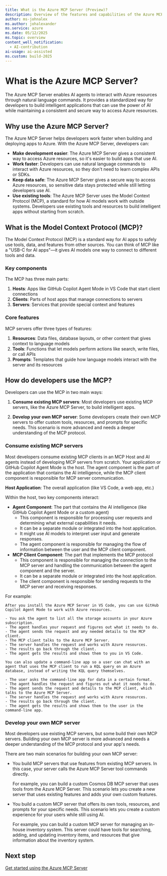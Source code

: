 ```yaml
---
title: What is the Azure MCP Server (Preview)?
description: Overview of the features and capabilities of the Azure MCP Server that helps developers be more productive when building and deploying apps to Azure.
author: ms-johnalex
ms.author: johalexander
ms.service: azure
ms.date: 05/12/2025
ms.topic: overview 
content_well_notification: 
  - AI-contribution
ai-usage: ai-assisted
ms.custom: build-2025
---
```


# What is the Azure MCP Server?

The Azure MCP Server enables AI agents to interact with Azure resources through natural language commands. It provides a standardized way for developers to build intelligent applications that can use the power of AI while maintaining a consistent and secure way to access Azure resources.

## Why use the Azure MCP Server?

The Azure MCP Server helps developers work faster when building and deploying apps to Azure. With the Azure MCP Server, developers can:

- **Make development easier**: The Azure MCP Server gives a consistent way to access Azure resources, so it's easier to build apps that use AI.
- **Work faster**: Developers can use natural language commands to interact with Azure resources, so they don't need to learn complex APIs or SDKs.
- **Keep data safe**: The Azure MCP Server gives a secure way to access Azure resources, so sensitive data stays protected while still letting developers use AI.
- **Use existing tools**: The Azure MCP Server uses the Model Context Protocol (MCP), a standard for how AI models work with outside systems. Developers use existing tools and resources to build intelligent apps without starting from scratch.

## What is the Model Context Protocol (MCP)?

The Model Context Protocol (MCP) is a standard way for AI apps to safely use tools, data, and features from other sources. You can think of MCP like a "USB-C for AI apps"—it gives AI models one way to connect to different tools and data.

### Key components

The MCP has three main parts:

1. **Hosts**: Apps like GitHub Copilot Agent Mode in VS Code that start client connections
2. **Clients**: Parts of host apps that manage connections to servers
3. **Servers**: Services that provide special context and features 

### Core features

MCP servers offer three types of features:

1. **Resources**: Data files, database layouts, or other content that gives context to language models
2. **Tools**: Functions that let models perform actions like search, write files, or call APIs
3. **Prompts**: Templates that guide how language models interact
    with the server and its resources

## How do developers use the MCP?

Developers can use the MCP in two main ways:

1. **Consume existing MCP servers**: Most developers use existing MCP servers, like the Azure MCP Server, to build intelligent apps.

2. **Develop your own MCP server**: Some developers create their own MCP servers to offer custom tools, resources, and prompts for specific needs. This scenario is more advanced and needs a deeper understanding of the MCP protocol.

### Consume existing MCP servers

Most developers consume existing MCP clients in an MCP Host and AI agents instead of developing MCP servers from scratch. Your application or GitHub Copilot Agent Mode is the host. The agent component is the part of the application that contains the AI intelligence, while the MCP client component is responsible for MCP server communication.

**Host Application**: The overall application (like VS Code, a web app, etc.)
   
   Within the host, two key components interact:
   
   - **Agent Component**: The part that contains the AI intelligence (like GitHub Copilot Agent Mode or a custom agent)
     - This component is responsible for processing user requests and determining what external capabilities it needs.
     - It can be a separate module or integrated into the host application.
     - It might use AI models to interpret user input and generate responses.
     - The agent component is responsible for managing the flow of information between the user and the MCP client component.
   - **MCP Client Component**: The part that implements the MCP protocol
        - This component is responsible for managing the connection to the MCP server and handling the communication between the agent component and the server.
        - It can be a separate module or integrated into the host application.
        - The client component is responsible for sending requests to the MCP server and receiving responses.

For example:

    After you install the Azure MCP Server in VS Code, you can use GitHub Copilot Agent Mode to work with Azure resources.
    
    - You ask the agent to list all the storage accounts in your Azure subscription.
    - The agent handles your request and figures out what it needs to do.
    - The agent sends the request and any needed details to the MCP client.
    - The MCP client talks to the Azure MCP Server.
    - The server handles the request and works with Azure resources.
    - The results go back through the client.
    - The agent gets the results and shows them to you in VS Code.
    
    You can also update a command-line app so a user can chat with an agent that uses the MCP client to run a KQL query on an Azure database, instead of writing the KQL query themselves.
    
    - The user asks the command-line app for data in a certain format.
    - The agent handles the request and figures out what it needs to do.
    - The agent sends the request and details to the MCP client, which talks to the Azure MCP Server.
    - The server handles the request and works with Azure resources.
    - The results go back through the client.
    - The agent gets the results and shows them to the user in the command-line app.

### Develop your own MCP server

Most developers use existing MCP servers, but some build their own MCP servers. Building your own MCP server is more advanced and needs a deeper understanding of the MCP protocol and your app's needs.

There are two main scenarios for building your own MCP server:

- You build MCP servers that use features from existing MCP servers. In this case, your server calls the Azure MCP Server tool commands directly.

    For example, you can build a custom Cosmos DB MCP server that uses tools from the Azure MCP Server. This scenario lets you create a new server that uses existing features and adds your own custom features.

- You build a custom MCP server that offers its own tools, resources, and prompts for your specific needs. This scenario lets you create a custom experience for your users while still using AI.

    For example, you can build a custom MCP server for managing an in-house inventory system. This server could have tools for searching, adding, and updating inventory items, and resources that give information about the inventory system.

## Next step

[Get started using the Azure MCP Server](./get-started.md)